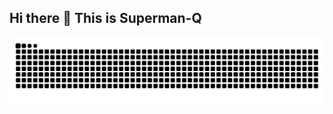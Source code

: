 ## Hi there 👋 This is Superman-Q

![](https://raw.githubusercontent.com/Murphy08/Murphy08/output/github-contribution-grid-snake.svg)
